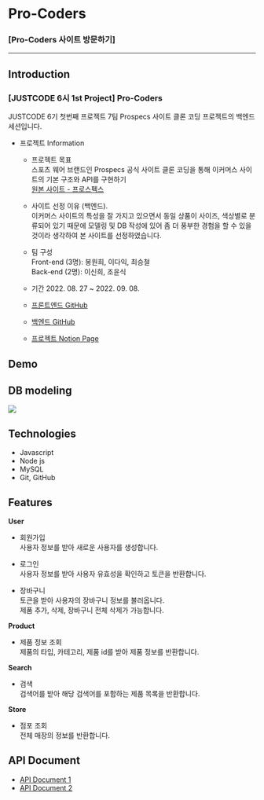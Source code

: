 # Pro-Coders
### [Pro-Coders 사이트 방문하기]

---

## Introduction

### [JUSTCODE 6시 1st Project] Pro-Coders     

JUSTCODE 6기 첫번째 프로젝트 7팀 Prospecs 사이트 클론 코딩 프로젝트의 백엔드 세션입니다.    

- 프로젝트 Information     
  - 프로젝트 목표       
    스포츠 웨어 브랜드인 Prospecs 공식 사이트 클론 코딩을 통해 이커머스 사이트의 기본 구조와 API를 구현하기    
    [원본 사이트 - 프로스펙스](https://www.prospecs.com/)   
  
  - 사이트 선정 이유 (백엔드).   
    이커머스 사이트의 특성을 잘 가지고 있으면서 동일 상품이 사이즈, 색상별로 분류되어 있기 때문에 모델링 및 DB 작성에 있어 좀 더 풍부한 경험을 할 수 있을 것이라 생각하여 본 사이트를 선정하였습니다. 

  - 팀 구성   
    Front-end (3명): 봉원희, 이다익, 최승철    
    Back-end (2명): 이신희, 조윤식  
  
  - 기간 2022. 08. 27 ~ 2022. 09. 08.   
   
  - [프론트엔드 GitHub](https://github.com/wecode-bootcamp-korea/justcode-6-1st-pro-coders-front)   
  - [백엔드 GitHub](https://github.com/wecode-bootcamp-korea/justcode-6-1st-pro-coders-back)   
  - [프로젝트 Notion Page](https://www.notion.so/wecode/7team-Pro-Coders-6ed4512003274604aac55e2ee781e953)   
  
## Demo

## DB modeling

<img src = "https://user-images.githubusercontent.com/107532513/188799644-ddb8932d-c2f7-4ead-9ed2-8638218efd4e.png">

## Technologies

- Javascript
- Node js
- MySQL
- Git, GitHub

## Features

**User**

- 회원가입   
  사용자 정보를 받아 새로운 사용자를 생성합니다.
  
- 로그인   
  사용자 정보를 받아 사용자 유효성을 확인하고 토큰을 반환합니다.
  
- 장바구니   
  토큰을 받아 사용자의 장바구니 정보를 불러옵니다.    
  제품 추가, 삭제, 장바구니 전체 삭제가 가능합니다.

**Product**

- 제품 정보 조회   
  제품의 타입, 카테고리, 제품 id를 받아 제품 정보를 반환합니다.

**Search**

- 검색   
  검색어를 받아 해당 검색어를 포함하는 제품 목록을 반환합니다.

**Store**

- 점포 조회   
  전체 매장의 정보를 반환합니다.

## API Document

- [API Document 1](https://documenter.getpostman.com/view/23155227/VUxSsm3G)   
- [API Document 2](https://documenter.getpostman.com/view/22725460/VV56Lse1#dcb1bd31-4612-4794-abc0-e41d6723de22)
